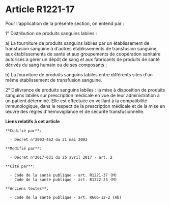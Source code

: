 # Article R1221-17

Pour l'application de la présente section, on entend par :

1° Distribution de produits sanguins labiles :

a) La fourniture de produits sanguins labiles par un établissement de transfusion sanguine à d'autres établissements de
transfusion sanguine, aux établissements de santé et aux groupements de coopération sanitaire autorisés à gérer un dépôt de
sang et aux fabricants de produits de santé dérivés du sang humain ou de ses composants ;

b) La fourniture de produits sanguins labiles entre différents sites d'un même établissement de transfusion sanguine.

2° Délivrance de produits sanguins labiles : la mise à disposition de produits sanguins labiles sur prescription médicale en
vue de leur administration à un patient déterminé. Elle est effectuée en veillant à la compatibilité immunologique, dans le
respect de la prescription médicale et de la mise en œuvre des règles d'hémovigilance et de sécurité transfusionnelle.

**Liens relatifs à cet article**

	**Codifié par**:

	  - Décret n°2003-462 du 21 mai 2003

	**Modifié par**:

	  - Décret n°2017-631 du 25 avril 2017 - art. 2

	**Cité par**:

	  - Code de la santé publique - art. R1221-37 (M)
	  - Code de la santé publique - art. R1222-23 (M)

	**Anciens textes**:

	  - Code de la santé publique - art. R666-12-2 (Ab)
